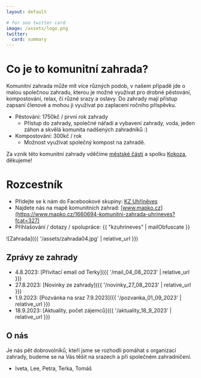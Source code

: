 ```yaml
---
layout: default

# for seo twitter card
image: /assets/logo.png
twitter:
  card: summary
---
```


# Co je to komunitní zahrada?

Komunitní zahrada může mít více různých podob, v našem případě jde o malou společnou zahradu, kterou je možné využívat pro drobné pěstování, kompostování, relax, či různé srazy a oslavy. Do zahrady mají přístup zapsaní členové a mohou ji využívat po zaplacení ročního příspěvku.

- Pěstování: 1750kč / první rok zahrady
  - Přístup do zahrady, společné nářadí a vybavení zahrady, voda, jeden záhon a skvělá komunita nadšených zahradníků :)
- Kompostování: 300kč / rok
  - Možnost využívat společný kompost na zahradě.

Za vznik této komunitní zahrady vděčíme [městské části](https://www.praha22.cz/zpravy/zivotni-prostredi/komunitni-zahrada-uhrineves-v-prostoru-za-radnici-anketa-6202cs.html) a spolku [Kokoza](https://kokoza.cz/), děkujeme!

# Rozcestník

- Přidejte se k nám do Facebookové skupiny: [KZ&nbsp;Uhříněves](https://www.facebook.com/groups/3586237255032092/)
- Najdete nás na mapě komunitních zahrad: [www.mapko.cz](https://www.mapko.cz/1660694-komunitni-zahrada-uhrineves?fcat=327)
- Přihlašování / dotazy / spolupráce: {{ "kzuhrineves" | mailObfuscate }}

![Zahrada]({{ '/assets/zahrada04.jpg' | relative_url }})

## Zprávy ze zahrady

- 4.8.2023: [Přivítací email od Terky]({{ '/mail_04_08_2023' | relative_url }})
- 27.8.2023: [Novinky ze zahrady]({{ '/novinky_27_08_2023' | relative_url }})
- 1.9.2023: [Pozvánka na sraz 7.9.2023]({{ '/pozvanka_01_09_2023' | relative_url }})
- 18.9.2023: [Aktuality, počet zájemců]({{ '/aktuality_18_9_2023' | relative_url }})

## O nás

Je nás pět dobrovolníků, kteří jsme se rozhodli pomáhat s organizací zahrady, budeme se na Vás těšit na srazech a při společném zahradničení.

- Iveta, Lee, Petra, Terka, Tomáš
